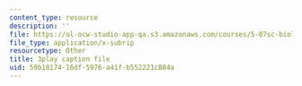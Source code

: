 ```yaml
---
content_type: resource
description: ''
file: https://ol-ocw-studio-app-qa.s3.amazonaws.com/courses/5-07sc-biological-chemistry-i-fall-2013/59b1817416df5976a41fb552221c884a_sBYrp3zssWE.vtt
file_type: application/x-subrip
resourcetype: Other
title: 3play caption file
uid: 59b18174-16df-5976-a41f-b552221c884a
---
```

